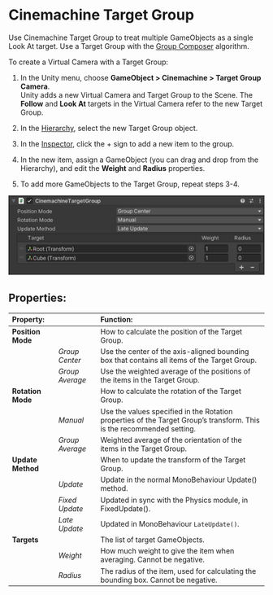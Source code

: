 # Cinemachine Target Group

Use Cinemachine Target Group to treat multiple GameObjects as a single Look At target. Use a Target Group with the [Group Composer](CinemachineAimGroupComposer.md) algorithm.

To create a Virtual Camera with a Target Group:

1. In the Unity menu, choose __GameObject > Cinemachine > Target Group Camera__. <br/>Unity adds a new Virtual Camera and Target Group to the Scene. The __Follow__ and __Look At__ targets in the Virtual Camera refer to the new Target Group.

2. In the [Hierarchy](https://docs.unity3d.com/Manual/Hierarchy.html), select the new Target Group object.

3. In the [Inspector](https://docs.unity3d.com/Manual/UsingTheInspector.html), click the + sign to add a new item to the group.

4. In the new item, assign a GameObject (you can drag and drop from the Hierarchy), and edit the __Weight__ and __Radius__ properties.

5. To add more GameObjects to the Target Group, repeat steps 3-4.

![Cinemachine Target Group with two targets](images/CinemachineTargetGroup.png)

## Properties:

| **Property:** || **Function:** |
|:---|:---|:---|
| __Position Mode__ || How to calculate the position of the Target Group. |
| | _Group Center_ | Use the center of the axis-aligned bounding box that contains all items of the Target Group. |
| | _Group Average_ | Use the weighted average of the positions of the items in the Target Group. |
| __Rotation Mode__ || How to calculate the rotation of the Target Group.  |
| | _Manual_ | Use the values specified in the Rotation properties of the Target Group’s transform.  This is the recommended setting. |
| | _Group Average_ | Weighted average of the orientation of the items in the Target Group. |
| __Update Method__ || When to update the transform of the Target Group. |
| | _Update_ | Update in the normal MonoBehaviour Update() method. |
| | _Fixed Update_ | Updated in sync with the Physics module, in FixedUpdate(). |
| | _Late Update_ | Updated in MonoBehaviour `LateUpdate()`. |
| __Targets__ || The list of target GameObjects. |
| | _Weight_ | How much weight to give the item when averaging. Cannot be negative. |
| | _Radius_ | The radius of the item, used for calculating the bounding box. Cannot be negative. |

